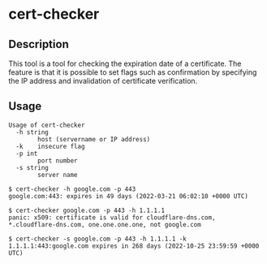 # cert-checker

## Description

This tool is a tool for checking the expiration date of a certificate. The feature is that it is possible to set flags such as confirmation by specifying the IP address and invalidation of certificate verification.

## Usage

```
Usage of cert-checker
  -h string
    	host (servername or IP address)
  -k	insecure flag
  -p int
    	port number
  -s string
    	server name
```

```
$ cert-checker -h google.com -p 443
google.com:443: expires in 49 days (2022-03-21 06:02:10 +0000 UTC)

$ cert-checker google.com -p 443 -h 1.1.1.1
panic: x509: certificate is valid for cloudflare-dns.com, *.cloudflare-dns.com, one.one.one.one, not google.com

$ cert-checker -s google.com -p 443 -h 1.1.1.1 -k
1.1.1.1:443:google.com expires in 268 days (2022-10-25 23:59:59 +0000 UTC)
```
